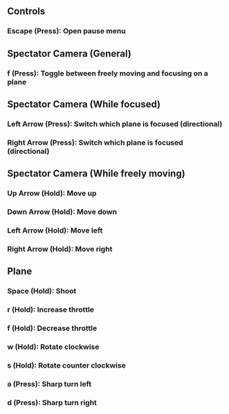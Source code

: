 ## Controls

### Escape (Press): Open pause menu

## Spectator Camera (General)

### f (Press): Toggle between freely moving and focusing on a plane

## Spectator Camera (While focused)

### Left Arrow (Press): Switch which plane is focused (directional)
### Right Arrow (Press): Switch which plane is focused (directional)

## Spectator Camera (While freely moving)

### Up Arrow (Hold): Move up
### Down Arrow (Hold): Move down
### Left Arrow (Hold): Move left
### Right Arrow (Hold): Move right

## Plane

### Space (Hold): Shoot

### r (Hold): Increase throttle
### f (Hold): Decrease throttle

### w (Hold): Rotate clockwise
### s (Hold): Rotate counter clockwise

### a (Press): Sharp turn left
### d (Press): Sharp turn right
